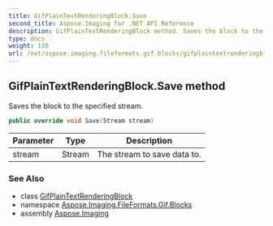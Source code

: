 ```yaml
---
title: GifPlainTextRenderingBlock.Save
second_title: Aspose.Imaging for .NET API Reference
description: GifPlainTextRenderingBlock method. Saves the block to the specified stream
type: docs
weight: 110
url: /net/aspose.imaging.fileformats.gif.blocks/gifplaintextrenderingblock/save/
---
```

## GifPlainTextRenderingBlock.Save method

Saves the block to the specified stream.

```csharp
public override void Save(Stream stream)
```

| Parameter | Type | Description |
| --- | --- | --- |
| stream | Stream | The stream to save data to. |

### See Also

* class [GifPlainTextRenderingBlock](../)
* namespace [Aspose.Imaging.FileFormats.Gif.Blocks](../../gifplaintextrenderingblock/)
* assembly [Aspose.Imaging](../../../)


